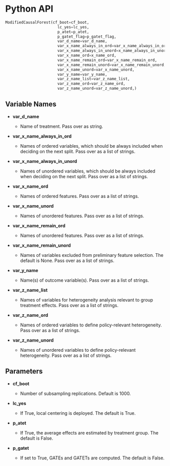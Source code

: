# Python API


```python
ModifiedCausalForest(cf_boot=cf_boot,
                       lc_yes=lc_yes,
                       p_atet=p_atet,
                       p_gatet_flag=p_gatet_flag,
                       var_d_name=var_d_name,
                       var_x_name_always_in_ord=var_x_name_always_in_ord,
                       var_x_name_always_in_unord=x_name_always_in_unord,
                       var_x_name_ord=x_name_ord,
                       var_x_name_remain_ord=var_x_name_remain_ord,
                       var_x_name_remain_unord=var_x_name_remain_unord,
                       var_x_name_unord=var_x_name_unord,
                       var_y_name=var_y_name,
                       var_z_name_list=var_z_name_list,
                       var_z_name_ord=var_z_name_ord,
                       var_z_name_unord=var_z_name_unord,)
```


## Variable Names

- <a id="var_d_name"><strong>var_d_name</strong></a>
	* Name of treatment. Pass over as string.

- <a id="var_x_name_always_in_ord"><strong>var_x_name_always_in_ord</strong></a>
  * Names of ordered variables, which should be always included when deciding on the next split. Pass over as a list of strings.

- <a id="var_x_name_always_in_unord"><strong>var_x_name_always_in_unord</strong></a>
  * Names of unordered variables, which should be always included when deciding on the next split. Pass over as a list of strings.

- <a id="var_x_name_ord"><strong>var_x_name_ord</strong></a>
  *	Names of ordered features. Pass over as a list of strings.

- <a id="var_x_name_unord"><strong>var_x_name_unord</strong></a>
  * Names of unordered features. Pass over as a list of strings.

- <a id="var_x_name_remain_ord"><strong>var_x_name_remain_ord</strong></a>
  *	Names of unordered features. Pass over as a list of strings.

- <a id="var_x_name_remain_unord"><strong>var_x_name_remain_unord</strong></a>
  * Names of variables excluded from preliminary feature selection. The default is None. Pass over as a list of strings.

- <a id="var_y_name"><strong>var_y_name</strong></a>
  * Name(s) of outcome variable(s). Pass over as a list of strings.

- <a id="var_z_name_list"><strong>var_z_name_list</strong></a>
  * Names of variables for heterogeneity analysis relevant to group treatment effects. Pass over as a list of strings.

- <a id="var_z_name_ord"><strong>var_z_name_ord</strong></a>
  * Names of ordered variables to define policy-relevant heterogeneity. Pass over as a list of strings.

- <a id="var_z_name_unord"><strong>var_z_name_unord</strong></a>
  * Names of unordered variables to define policy-relevant heterogeneity. Pass over as a list of strings.

## Parameters

- <a id="cf_boot"><strong>cf_boot</strong></a>
  * Number of subsampling replications. Default is 1000.

- <a id="lc_yes"><strong>lc_yes</strong></a>
  * If True, local centering is deployed. The default is True.

- <a id="p_atet"><strong>p_atet</strong></a>
  * If True, the average effects are estimated by treatment group. The default is False.

- <a id="p_gatet"><strong>p_gatet</strong></a>
  * If set to True, GATEs and GATETs are computed. The default is False.
